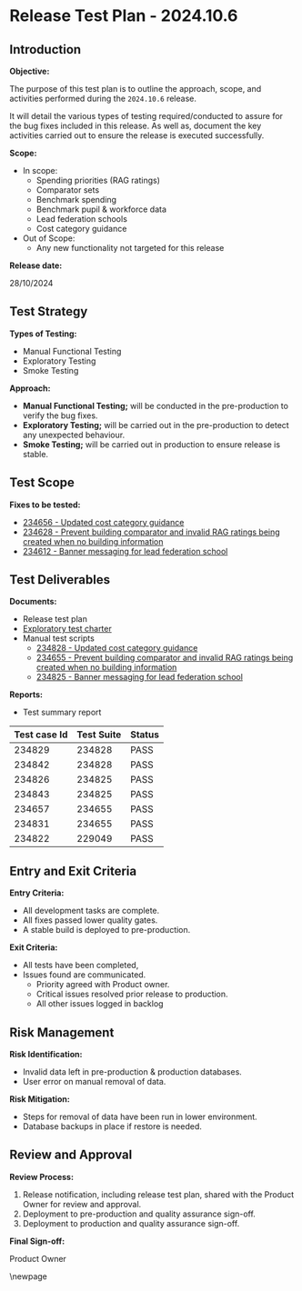 ﻿# Release Test Plan - 2024.10.6

## Introduction
**Objective:**

The purpose of this test plan is to outline the approach, scope, and activities performed during the `2024.10.6` release.

It will detail the various types of testing required/conducted to assure for the bug fixes included in this release. 
As well as, document the key activities carried out to ensure the release is executed successfully.

**Scope:**

- In scope:
    - Spending priorities (RAG ratings)
    - Comparator sets
    - Benchmark spending
    - Benchmark pupil & workforce data
    - Lead federation schools
    - Cost category guidance
- Out of Scope:
    - Any new functionality not targeted for this release

**Release date:**

28/10/2024

## Test Strategy
**Types of Testing:**

- Manual Functional Testing
- Exploratory Testing
- Smoke Testing

**Approach:**

- **Manual Functional Testing;** will be conducted in the pre-production to verify the bug fixes.
- **Exploratory Testing;** will be carried out in the pre-production to detect any unexpected behaviour.
- **Smoke Testing;** will be carried out in production to ensure release is stable. 

## Test Scope
**Fixes to be tested:**

- [234656 - Updated cost category guidance](https://dfe-ssp.visualstudio.com/s198-DfE-Benchmarking-service/_workitems/edit/234656)
- [234628 - Prevent building comparator and invalid RAG ratings being created when no building information](https://dfe-ssp.visualstudio.com/s198-DfE-Benchmarking-service/_workitems/edit/234628)  
- [234612 - Banner messaging for lead federation school](https://dfe-ssp.visualstudio.com/s198-DfE-Benchmarking-service/_workitems/edit/234612)   

## Test Deliverables
**Documents:**

- Release test plan
- [Exploratory test charter](https://dfe-ssp.visualstudio.com/s198-DfE-Benchmarking-service/_workitems/edit/234822)
- Manual test scripts
  - [234828 - Updated cost category guidance](https://dfe-ssp.visualstudio.com/s198-DfE-Benchmarking-service/_testPlans/define?planId=218463&suiteId=234828)
  - [234655 - Prevent building comparator and invalid RAG ratings being created when no building information](https://dfe-ssp.visualstudio.com/s198-DfE-Benchmarking-service/_testPlans/define?planId=218463&suiteId=234655)
  - [234825 - Banner messaging for lead federation school](https://dfe-ssp.visualstudio.com/s198-DfE-Benchmarking-service/_testPlans/define?planId=218463&suiteId=234825)  

**Reports:**

- Test summary report

| Test case Id    | Test Suite | Status |
| -------- | ------- | ------- |
| 234829 | 234828 | PASS  |
| 234842 | 234828 | PASS  |
| 234826 | 234825 | PASS  |
| 234843 | 234825 | PASS  |
| 234657 | 234655 | PASS  |
| 234831 | 234655 | PASS  |
| 234822 | 229049 | PASS  |


## Entry and Exit Criteria
**Entry Criteria:**

- All development tasks are complete.
- All fixes passed lower quality gates.
- A stable build is deployed to pre-production.

**Exit Criteria:**

- All tests have been completed, 
- Issues found are communicated.
  - Priority agreed with Product owner.
  - Critical issues resolved prior release to production.
  - All other issues logged in backlog 

## Risk Management
**Risk Identification:**

- Invalid data left in pre-production & production databases.
- User error on manual removal of data. 

**Risk Mitigation:**

- Steps for removal of data have been run in lower environment.
- Database backups in place if restore is needed.

## Review and Approval
**Review Process:**

1. Release notification, including release test plan, shared with the Product Owner for review and approval. 
2. Deployment to pre-production and quality assurance sign-off.
3. Deployment to production and quality assurance sign-off.

**Final Sign-off:**

Product Owner

\newpage